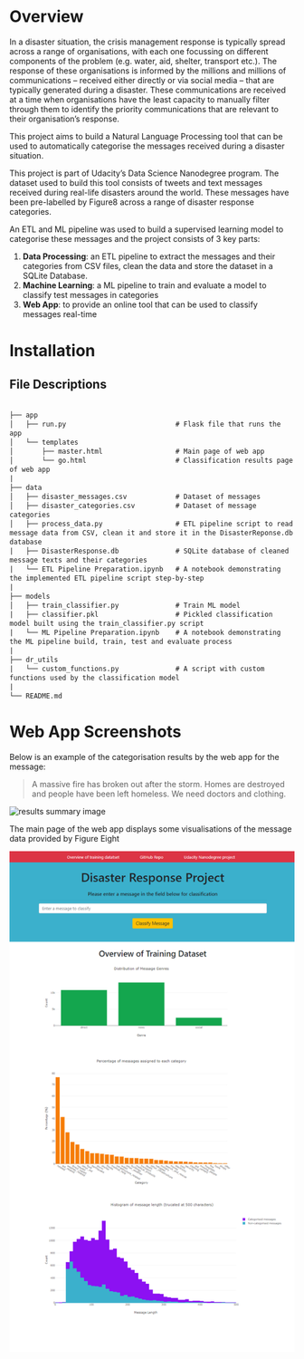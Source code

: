# Overview
In a disaster situation, the crisis management response is typically spread across a range of organisations, with each one focussing on different components of the problem (e.g. water, aid, shelter, transport etc.).   The response of these organisations is informed by the millions and millions of communications – received either directly or via social media – that are typically generated during a disaster.  These communications are received at a time when organisations have the least capacity to manually filter through them to identify the priority communications that are relevant to their organisation’s response.

This project aims to build a Natural Language Processing tool that can be used to automatically categorise the messages received during a disaster situation.

This project is part of Udacity’s Data Science Nanodegree program.  The dataset used to build this tool consists of tweets and text messages received during real-life disasters around the world.  These messages have been pre-labelled by Figure8 across a range of disaster response categories.  

An ETL and ML pipeline was used to build a supervised learning model to categorise these messages and the project consists of 3 key parts:


1. **Data Processing**: an ETL pipeline to extract the messages and their categories from CSV files, clean the data and store the dataset in a SQLite Database.
1. **Machine Learning**: a ML pipeline to train and evaluate a model to classify test messages in categories
1. **Web App**: to provide an online tool that can be used to classify messages real-time

# Installation

## File Descriptions

<pre><code>
├── app
│   ├── run.py                           # Flask file that runs the app
│   └── templates
│       ├── master.html                  # Main page of web app
│       └── go.html                      # Classification results page of web app
|
├── data
│   ├── disaster_messages.csv            # Dataset of messages
│   ├── disaster_categories.csv          # Dataset of message categories
│   ├── process_data.py                  # ETL pipeline script to read message data from CSV, clean it and store it in the DisasterReponse.db database
|   ├── DisasterResponse.db              # SQLite database of cleaned message texts and their categories
|   └── ETL Pipeline Preparation.ipynb   # A notebook demonstrating the implemented ETL pipeline script step-by-step
|
├── models
│   ├── train_classifier.py              # Train ML model
|   ├── classifier.pkl                   # Pickled classification model built using the train_classifier.py script
|   └── ML Pipeline Preparation.ipynb    # A notebook demonstrating the ML pipeline build, train, test and evaluate process
|
├── dr_utils
|   └── custom_functions.py              # A script with custom functions used by the classification model
|
└── README.md
</code></pre>

# Web App Screenshots
Below is an example of the categorisation results by the web app for the message:
> A massive fire has broken out after the storm. Homes are destroyed and people have been left homeless.  We need doctors and clothing.

![results summary image]('https://github.com/perkinsml/disaster_response_pipeline/blob/master/web_app_results_example.png')

The main page of the web app displays some visualisations of the message data provided by Figure Eight

![data charts image](https://github.com/perkinsml/disaster_response_pipeline/blob/master/data_overview.png)
